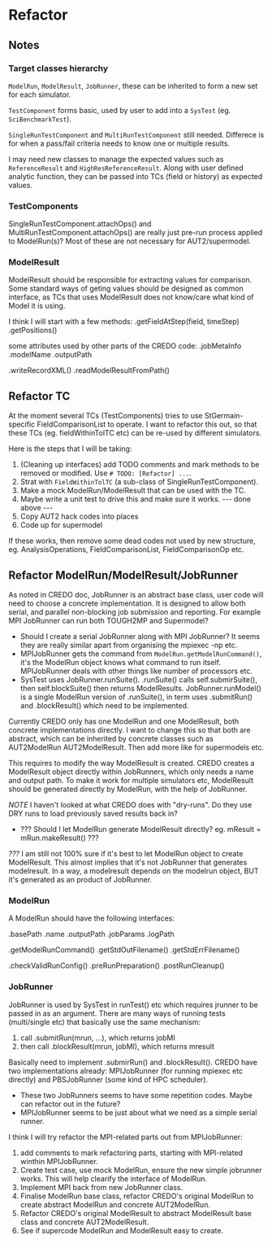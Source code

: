 Refactor
========

Notes
-----

### Target classes hierarchy

`ModelRun`, `ModelResult`, `JobRunner`, these can be inherited to form a new set for each simulator.

`TestComponent` forms basic, used by user to add into a `SysTest` (eg. `SciBenchmarkTest`).

`SingleRunTestComponent` and `MultiRunTestComponent` still needed.  Differece is for when a pass/fail criteria needs to know one or multiple results.

I may need new classes to manage the expected values such as `ReferenceResult` and `HighResReferenceResult`.  Along with user defined analytic function, they can be passed into TCs (field or history) as expected values.

### TestComponents

SingleRunTestComponent.attachOps() and MultiRunTestComponent.attachOps() are really just pre-run process applied to ModelRun(s)?  Most of these are not necessary for AUT2/supermodel.

### ModelResult

ModelResult should be responsible for extracting values for comparison.  Some standard ways of geting values should be designed as common interface, as TCs that uses ModelResult does not know/care what kind of Model it is using.

I think I will start with a few methods:
.getFieldAtStep(field, timeStep)
.getPositions()

some attributes used by other parts of the CREDO code:
.jobMetaInfo .modelName .outputPath

.writeRecordXML() .readModelResultFromPath()


Refactor TC
-----------

At the moment several TCs (TestComponents) tries to use StGermain-specific FieldComparisonList to operate.  I want to refactor this out, so that these TCs (eg. fieldWithinTolTC etc) can be re-used by different simulators.

Here is the steps that I will be taking:

1. (Cleaning up interfaces) add TODO comments and mark methods to be removed or modified.  Use `# TODO: [Refactor] ...`.
2. Strat with `FieldWithinTolTC` (a sub-class of SingleRunTestComponent).
3. Make a mock ModelRun/ModelResult that can be used with the TC.
4. Maybe write a unit test to drive this and make sure it works.
--- done above ---
5. Copy AUT2 hack codes into places
6. Code up for supermodel

If these works, then remove some dead codes not used by new structure, eg. AnalysisOperations, FieldComparisonList, FieldComparisonOp etc.


Refactor ModelRun/ModelResult/JobRunner
---------------------------------------

As noted in CREDO doc, JobRunner is an abstract base class, user code will need to choose a concrete implementation. It is designed to allow both serial, and parallel non-blocking job submission and reporting.  For example MPI JobRunner can run both TOUGH2MP and Supermodel?

- Should I create a serial JobRunner along with MPI JobRunner?  It seems they are really similar apart from organising the mpiexec -np etc.
- MPIJobRunner gets the command from `ModelRun.getModelRunCommand()`, it's the ModelRun object knows what command to run itself.  MPIJobRunner deals with other things like number of processors etc.
- SysTest uses JobRunner.runSuite().  .runSuite() calls self.submirSuite(), then self.blockSuite() then returns ModelResults.  JobRunner.runModel() is a single ModelRun version of .runSuite(), in term uses .submitRun() and .blockResult() which need to be implemented.

Currently CREDO only has one ModelRun and one ModelResult, both concrete implementations directly.  I want to change this so that both are abstract, which can be inherited by concrete classes such as AUT2ModelRun AUT2ModelResult.  Then add more like for supermodels etc.

This requires to modify the way ModelResult is created.  CREDO creates a ModelResult object directly within JobRunners, which only needs a name and output path.  To make it work for multiple simulators etc, ModelResult should be generated directly by ModelRun, with the help of JobRunner.

*NOTE* I haven't looked at what CREDO does with "dry-runs".  Do they use DRY runs to load previously saved results back in?

- ??? Should I let ModelRun generate ModelResult directly? eg. mResult = mRun.makeResult() ???

*???* I am still not 100% sure if it's best to let ModelRun object to create ModelResult.  This almost implies that it's not JobRunner that generates modelresult.  In a way, a modelresult depends on the modelrun object, BUT it's generated as an product of JobRunner.

### ModelRun

A ModelRun should have the following interfaces:

.basePath .name .outputPath .jobParams .logPath

.getModelRunCommand()
.getStdOutFilename() .getStdErrFilename()

.checkValidRunConfig()
.preRunPreparation()
.postRunCleanup()

### JobRunner

JobRunner is used by SysTest in runTest() etc which requires jrunner to be passed in as an argument.  There are many ways of running tests (multi/single etc) that basically use the same mechanism: 

1. call .submitRun(mrun, ...), which returns jobMI
2. then call .blockResult(mrun, jobMI), which returns mresult

Basically need to implement .submirRun() and .blockResult().  CREDO have two implementations already: MPIJobRunner (for running mpiexec etc directly) and PBSJobRunner (some kind of HPC scheduler).

- These two JobRunners seems to have some repetition codes.  Maybe can refactor out in the future?
- MPIJobRunner seems to be just about what we need as a simple serial runner.

I think I will try refactor the MPI-related parts out from MPIJobRunner:

1. add comments to mark refactoring parts, starting with MPI-related winthin MPIJobRunner.
2. Create test case, use mock ModelRun, ensure the new simple jobrunner works.  This will help clearify the interface of ModelRun.
3. Implement MPI back from new JobRunner class.
4. Finalise ModelRun base class, refactor CREDO's original ModelRun to create abstract ModelRun and concrete AUT2ModelRun.
5. Refactor CREDO's original ModelResult to abstract ModelResult base class and concrete AUT2ModelResult.
6. See if supercode ModelRun and ModelResult easy to create.
